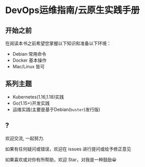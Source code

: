 # DevOps运维指南/云原生实践手册

## 开始之前

在阅读本书之前希望您掌握以下知识和准备以下环境：

- Debian 常用命令
- Docker 基本操作
- Mac/Linux 皆可

## 系列主题

- Kubernetes(1.16,1.18)实践
- Go(1.15+)开发实践
- 运维实践(主要是基于Debian(`buster`)发行版)

## ?

欢迎交流, 一起努力.

如果有任何疑问或错误，欢迎在 issues 进行提问或给予修正意见

如果喜欢或对你有所帮助，欢迎 Star，对我是一种鼓励😀